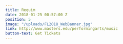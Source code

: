 ```yaml
---
title: Requim
date: 2018-01-25 00:57:00 Z
position: 5
image: "/uploads/FL2018_WebBanner.jpg"
link: http://www.masters.edu/performingarts/music
button-text: Get Tickets
---
```


